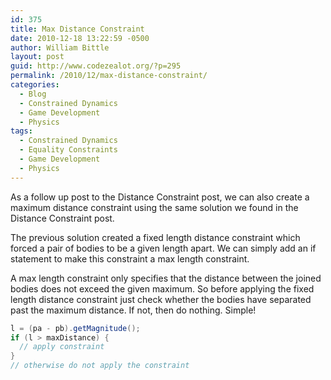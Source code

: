 ```yaml
---
id: 375
title: Max Distance Constraint
date: 2010-12-18 13:22:59 -0500
author: William Bittle
layout: post
guid: http://www.codezealot.org/?p=295
permalink: /2010/12/max-distance-constraint/
categories:
  - Blog
  - Constrained Dynamics
  - Game Development
  - Physics
tags:
  - Constrained Dynamics
  - Equality Constraints
  - Game Development
  - Physics
---
```

As a follow up post to the Distance Constraint post, we can also create a maximum distance constraint using the same solution we found in the Distance Constraint post.

The previous solution created a fixed length distance constraint which forced a pair of bodies to be a given length apart. We can simply add an if statement to make this constraint a max length constraint.

A max length constraint only specifies that the distance between the joined bodies does not exceed the given maximum. So before applying the fixed length distance constraint just check whether the bodies have separated past the maximum distance. If not, then do nothing. Simple!

```java
l = (pa - pb).getMagnitude();
if (l > maxDistance) {
  // apply constraint
}
// otherwise do not apply the constraint
```